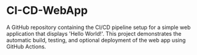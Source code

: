 # CI-CD-WebApp
A GitHub repository containing the CI/CD pipeline setup for a simple web application that displays 'Hello World!'. This project demonstrates the automatic build, testing, and optional deployment of the web app using GitHub Actions.
